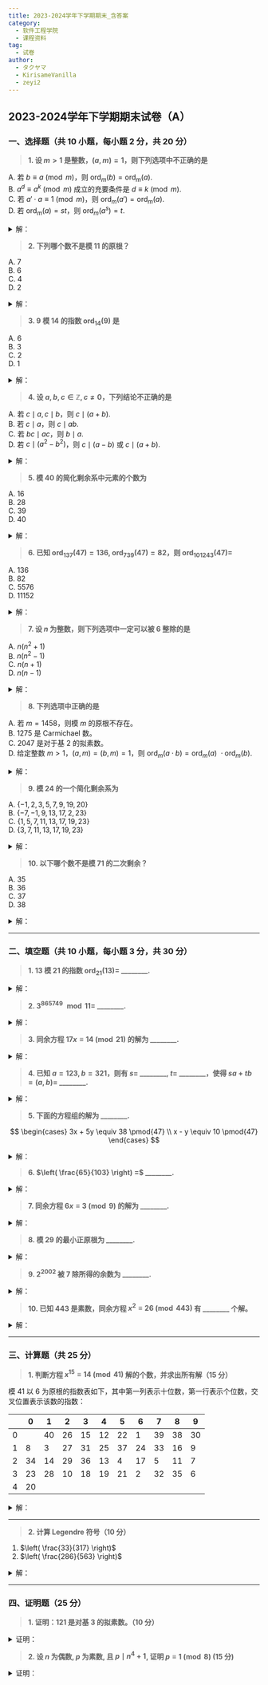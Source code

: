 ```yaml
---
title: 2023-2024学年下学期期末_含答案
category:
  - 软件工程学院
  - 课程资料
tag:
  - 试卷
author:
  - タクヤマ
  - KirisameVanilla
  - zeyi2
---
```


## 2023-2024学年下学期期末试卷（A）  

### 一、选择题（共 10 小题，每小题 2 分，共 20 分）

> **1. 设 $m > 1$ 是整数，$(a, m) = 1$，则下列选项中不正确的是**

A. 若 $b \equiv a \pmod{m}$，则 $\mathrm{ord}_m(b) = \mathrm{ord}_m(a)$.<br>
B. $a^d \equiv a^k \pmod{m}$ 成立的充要条件是 $d \equiv k \pmod{m}$.<br>
C. 若 $a' \cdot a \equiv 1 \pmod{m}$，则 $\mathrm{ord}_m(a') = \mathrm{ord}_m(a)$.<br>
D. 若 $\mathrm{ord}_m(a) = st$，则 $\mathrm{ord}_m(a^s) = t$.

<details>
<summary>解：</summary>

B选项不正确。这里应该是条件是充分非必要的，而不是充要条件。
</details>

> **2. 下列哪个数不是模 11 的原根？**

A. 7<br>
B. 6<br>
C. 4<br>
D. 2

<details>
<summary>解：</summary>

答案：C

C选项4不是模11的原根。
</details>

> **3. 9 模 14 的指数 $\mathrm{ord}_{14}(9)$ 是**

A. 6<br>
B. 3<br>
C. 2<br>
D. 1

<details>
<summary>解：</summary>

答案：B

9模14的指数为3。
</details>

> **4. 设 $a, b, c \in \mathbb{Z}, c \ne 0$，下列结论不正确的是**

A. 若 $c \mid a, c \mid b$，则 $c \mid (a + b)$.  
B. 若 $c \mid a$，则 $c \mid ab$.  
C. 若 $bc \mid ac$，则 $b \mid a$.  
D. 若 $c \mid (a^2 - b^2)$，则 $c \mid (a - b)$ 或 $c \mid (a + b)$.

<details>
<summary>解：</summary>

答案：D

D选项不正确。
</details>

> **5. 模 40 的简化剩余系中元素的个数为**

A. 16<br>
B. 28<br>
C. 39<br>
D. 40

<details>
<summary>解：</summary>

答案：A

$\varphi(40) = 16$。
</details>

> **6. 已知 $\mathrm{ord}_{137}(47) = 136$, $\mathrm{ord}_{739}(47) = 82$，则 $\mathrm{ord}_{101243}(47) =$**

A. 136<br>
B. 82<br>
C. 5576<br>
D. 11152

<details>
<summary>解：</summary>

答案：C

答案为5576。
</details>

> **7. 设 $n$ 为整数，则下列选项中一定可以被 6 整除的是**

A. $n(n^2 + 1)$  
B. $n(n^2 - 1)$  
C. $n(n + 1)$  
D. $n(n - 1)$

<details>
<summary>解：</summary>

答案：B

$n(n^2 - 1) = n(n-1)(n+1)$ 一定可以被6整除。
</details>

> **8. 下列选项中正确的是**

A. 若 $m = 1458$，则模 $m$ 的原根不存在。  
B. 1275 是 Carmichael 数。  
C. 2047 是对于基 2 的拟素数。  
D. 给定整数 $m > 1$，$(a,m) = (b,m) = 1$，则 $\mathrm{ord}_m(a \cdot b) = \mathrm{ord}_m(a)\ \cdot \mathrm{ord}_m(b)$.

<details>
<summary>解：</summary>

答案：C

C选项正确，2047是对于基2的拟素数。
</details>

> **9. 模 24 的一个简化剩余系为**

A. $\{-1, 2, 3, 5, 7, 9, 19, 20\}$  
B. $\{-7, -1, 9, 13, 17, 2, 23\}$  
C. $\{1, 5, 7, 11, 13, 17, 19, 23\}$  
D. $\{3, 7, 11, 13, 17, 19, 23\}$

<details>
<summary>解：</summary>

答案：C

C选项是模24的一个简化剩余系。
</details>

> **10. 以下哪个数不是模 71 的二次剩余？**  

A. 35<br>
B. 36<br>
C. 37<br>
D. 38

<details>
<summary>解：</summary>

答案：A

A选项35不是模71的二次剩余。
</details>

---

### 二、填空题（共 10 小题，每小题 3 分，共 30 分）

> **1. 13 模 21 的指数 $\mathrm{ord}_{21}(13) =$ ________.**

<details>
<summary>解：</summary>

答案：2

$\mathrm{ord}_{21}(13) = 2$
</details>

> **2. $3^{865749} \mod 11 =$ ________.**

<details>
<summary>解：</summary>

答案：4

$3^{865749} \equiv 4 \pmod{11}$
</details>

> **3. 同余方程 $17x \equiv 14 \pmod{21}$ 的解为 ________.**

<details>
<summary>解：</summary>

答案：$x \equiv 7 \pmod{11}$

同余方程的解为 $x \equiv 7 \pmod{11}$
</details>

> **4. 已知 $a = 123, b = 321$，则有 $s =$ ________, $t =$ ________，使得 $sa + tb = (a, b) =$ ________.**

<details>
<summary>解：</summary>

答案：$s = 47, t = -18, (a,b) = 3$

$s = 47, t = -18, (a,b) = 3$
</details>

> **5. 下面的方程组的解为 ________.**

$$ \begin{cases}
3x + 5y \equiv 38 \pmod{47} \\
x - y \equiv 10 \pmod{47}
\end{cases} $$

<details>
<summary>解：</summary>

答案：$x \equiv 11 \pmod{47}, y \equiv 1 \pmod{47}$

方程组的解为 $x \equiv 11 \pmod{47}, y \equiv 1 \pmod{47}$
</details>

> **6. $\left( \frac{65}{103} \right) =$ ________.**

<details>
<summary>解：</summary>

答案：-1

勒让德符号 $\left( \frac{65}{103} \right) = -1$
</details>

> **7. 同余方程 $6x \equiv 3 \pmod{9}$ 的解为 ________.**

<details>
<summary>解：</summary>

答案：$x \equiv 2, 5, 8 \pmod{9}$

同余方程的解为 $x \equiv 2, 5, 8 \pmod{9}$
</details>

> **8. 模 29 的最小正原根为 ________.**

<details>
<summary>解：</summary>

答案：2

模29的最小正原根为2
</details>

> **9. $2^{2002}$ 被 7 除所得的余数为 ________.**

<details>
<summary>解：</summary>

答案：2

$2^{2002} \equiv 2 \pmod{7}$
</details>

> **10. 已知 443 是素数，同余方程 $x^2 \equiv 26 \pmod{443}$ 有 ________ 个解。**

<details>
<summary>解：</summary>

答案：0

该同余方程有0个解
</details>

---

### 三、计算题（共 25 分）

> **1. 判断方程 $x^{15} \equiv 14 \pmod{41}$ 解的个数，并求出所有解（15 分）**

模 41 以 6 为原根的指数表如下，其中第一列表示十位数，第一行表示个位数，交叉位置表示该数的指数：

|     | 0 | 1 | 2 | 3 | 4 | 5 | 6 | 7 | 8 | 9 |
|-----|---|---|---|---|---|---|---|---|---|---|
| 0   |   | 40| 26| 15| 12| 22| 1 | 39| 38| 30|
| 1   | 8 | 3 | 27| 31| 25| 37| 24| 33| 16| 9 |
| 2   | 34| 14| 29| 36| 13| 4 | 17| 5 | 11| 7 |
| 3   | 23| 28| 10| 18| 19| 21| 2 | 32| 35| 6 |
| 4   | 20|   |   |   |   |   |   |   |   |   |

<details>
<summary>解：</summary>

$\because\varphi(41)=40,\ (\varphi(41),15)=5$  
$\therefore\text{方程有5个解}$  
$x^{15}\equiv14\ (mod\ 41)$  
查表得 $14\equiv6^{25}\ (mod\ 41)$  
令 $x\equiv\ 6^a\ (mod\ 41)$  
则有 $6^{a^{15}}\equiv6^{25}\ (mod\ 41)$  
即 $6^{15a}\equiv6^{25}\ (mod\ 41)$  
则 $15a\equiv25\ (mod\ 40)$  
化为 $3a\equiv5\ (mod\ 8)$，该式解为 $a\equiv7\ (mod\ 8)$  
故解为 $a\equiv7,15,23,31,39\ (mod\ 40)$  
查表得原式解为 $x\equiv29,3,30,13,7\ (mod\ 41)$

</details>

---

> **2. 计算 Legendre 符号（10 分）**

1) $\left( \frac{33}{317} \right)$  
2) $\left( \frac{286}{563} \right)$

<details>
<summary>解：</summary>

勒让德符号的计算较为简单，这里不给出解题过程，两问的答案分别是-1，-1

</details>

---

### 四、证明题（25 分）

> **1. 证明：121 是对基 3 的拟素数。（10 分）**

<details>
<summary>证明：</summary>

要证121是基3的拟素数，即证 $3^{120}\equiv1\ (mod\ 121)$  

一种常见的思路：  
显然121与3互素，由欧拉定理， $\varphi(121)=11^2-11=110,3^{\varphi(121)}=3^{110}\equiv1\ (mod\ 121)$  
所以 $3^{120}\equiv3^{10}\ (mod\ 121)$, $3^{10}$显然可以手动验算，得证  

另一种可能性：  
尝试逐个检验后发现 $3^{5}=243\equiv1\ (mod\ 121),5|120$，直接得证

</details>

> **2. 设 $n$ 为偶数, $p$ 为素数, 且 $p \mid n^{4} + 1$, 证明 $p \equiv 1 \pmod 8$ (15 分)**

<details>
<summary>证明：</summary>

显然p不为2  

$\because p|n^4+1$  
$\therefore n^4+1\equiv 0\ (mod \ p)$  
$\therefore n^4+2n^2+1\equiv 2n^2\ (mod \ p)$  
$\therefore (n^2+1)^2\equiv 2n^2\ (mod \ p)$  

由二次剩余的定义，知式子右边是模p的二次剩余  
$\therefore(\frac{2n^2}{p})=1$  

又 $\because (n,p)=1$  
$\therefore(\frac{2}{p})=1$  
$\therefore p\equiv 1,-1\ (mod\ 8)$  

类似的，有 $n^4-2n^2+1\equiv -2n^2\ (mod \ p),(\frac{-2}{p})=1$  
分别检验 $p\equiv 1\ (mod\ 8)$ 与 $p\equiv -1\ (mod\ 8)$，发现只有 $p\equiv 1\ (mod\ 8)$满足条件，得证
</details>
